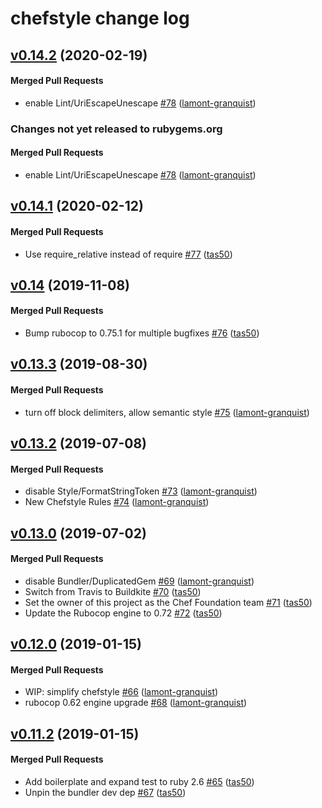 # chefstyle change log

<!-- latest_release 0.14.2 -->
## [v0.14.2](https://github.com/chef/chefstyle/tree/v0.14.2) (2020-02-19)

#### Merged Pull Requests
- enable Lint/UriEscapeUnescape [#78](https://github.com/chef/chefstyle/pull/78) ([lamont-granquist](https://github.com/lamont-granquist))
<!-- latest_release -->

<!-- release_rollup since=0.14.1 -->
### Changes not yet released to rubygems.org

#### Merged Pull Requests
- enable Lint/UriEscapeUnescape [#78](https://github.com/chef/chefstyle/pull/78) ([lamont-granquist](https://github.com/lamont-granquist)) <!-- 0.14.2 -->
<!-- release_rollup -->

<!-- latest_stable_release -->
## [v0.14.1](https://github.com/chef/chefstyle/tree/v0.14.1) (2020-02-12)

#### Merged Pull Requests
- Use require_relative instead of require [#77](https://github.com/chef/chefstyle/pull/77) ([tas50](https://github.com/tas50))
<!-- latest_stable_release -->

## [v0.14](https://github.com/chef/chefstyle/tree/v0.14) (2019-11-08)

#### Merged Pull Requests
- Bump rubocop to 0.75.1 for multiple bugfixes [#76](https://github.com/chef/chefstyle/pull/76) ([tas50](https://github.com/tas50))

## [v0.13.3](https://github.com/chef/chefstyle/tree/v0.13.3) (2019-08-30)

#### Merged Pull Requests
- turn off block delimiters, allow semantic style [#75](https://github.com/chef/chefstyle/pull/75) ([lamont-granquist](https://github.com/lamont-granquist))

## [v0.13.2](https://github.com/chef/chefstyle/tree/v0.13.2) (2019-07-08)

#### Merged Pull Requests
- disable Style/FormatStringToken [#73](https://github.com/chef/chefstyle/pull/73) ([lamont-granquist](https://github.com/lamont-granquist))
- New Chefstyle Rules [#74](https://github.com/chef/chefstyle/pull/74) ([lamont-granquist](https://github.com/lamont-granquist))

## [v0.13.0](https://github.com/chef/chefstyle/tree/v0.13.0) (2019-07-02)

#### Merged Pull Requests
- disable Bundler/DuplicatedGem [#69](https://github.com/chef/chefstyle/pull/69) ([lamont-granquist](https://github.com/lamont-granquist))
- Switch from Travis to Buildkite [#70](https://github.com/chef/chefstyle/pull/70) ([tas50](https://github.com/tas50))
- Set the owner of this project as the Chef Foundation team [#71](https://github.com/chef/chefstyle/pull/71) ([tas50](https://github.com/tas50))
- Update the Rubocop engine to 0.72 [#72](https://github.com/chef/chefstyle/pull/72) ([tas50](https://github.com/tas50))

## [v0.12.0](https://github.com/chef/chefstyle/tree/v0.12.0) (2019-01-15)

#### Merged Pull Requests
- WIP: simplify chefstyle [#66](https://github.com/chef/chefstyle/pull/66) ([lamont-granquist](https://github.com/lamont-granquist))
- rubocop 0.62 engine upgrade [#68](https://github.com/chef/chefstyle/pull/68) ([lamont-granquist](https://github.com/lamont-granquist))

## [v0.11.2](https://github.com/chef/chefstyle/tree/v0.11.2) (2019-01-15)

#### Merged Pull Requests
- Add boilerplate and expand test to ruby 2.6 [#65](https://github.com/chef/chefstyle/pull/65) ([tas50](https://github.com/tas50))
- Unpin the bundler dev dep [#67](https://github.com/chef/chefstyle/pull/67) ([tas50](https://github.com/tas50))